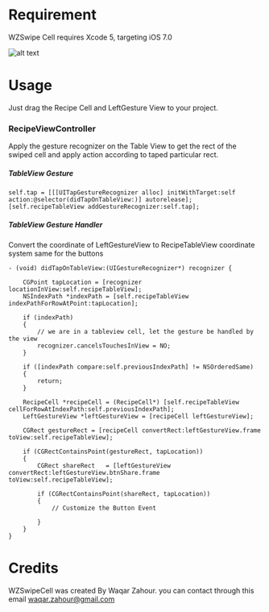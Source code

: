 # Requirement
WZSwipe Cell requires Xcode 5, targeting iOS 7.0  

![alt text](../WZSwipeCell/ScreenShot.PNG "Screen Shot")

# Usage

Just drag the Recipe Cell and LeftGesture View to your project.

### RecipeViewController

Apply the gesture recognizer on the Table View to get the rect of the swiped cell and apply action according to taped particular rect.

##### TableView Gesture

	self.tap = [[[UITapGestureRecognizer alloc] initWithTarget:self action:@selector(didTapOnTableView:)] autorelease];
    [self.recipeTableView addGestureRecognizer:self.tap];

##### TableView Gesture Handler

Convert  the coordinate of LeftGestureView to RecipeTableView coordinate system same for the buttons
	
	- (void) didTapOnTableView:(UIGestureRecognizer*) recognizer {
    
	    CGPoint tapLocation = [recognizer locationInView:self.recipeTableView];
	    NSIndexPath *indexPath = [self.recipeTableView indexPathForRowAtPoint:tapLocation];
	    
	    if (indexPath)
	    {
	        // we are in a tableview cell, let the gesture be handled by the view
	        recognizer.cancelsTouchesInView = NO;
	    }
	    
	    if ([indexPath compare:self.previousIndexPath] != NSOrderedSame)
	    {
	        return;
	    }
	    
	    RecipeCell *recipeCell = (RecipeCell*) [self.recipeTableView cellForRowAtIndexPath:self.previousIndexPath];
	    LeftGestureView *leftGestureView = [recipeCell leftGestureView];
	    
	    CGRect gestureRect = [recipeCell convertRect:leftGestureView.frame toView:self.recipeTableView];
	
	    if (CGRectContainsPoint(gestureRect, tapLocation))
	    {
	        CGRect shareRect   = [leftGestureView convertRect:leftGestureView.btnShare.frame toView:self.recipeTableView];
	        
	        if (CGRectContainsPoint(shareRect, tapLocation))
	        {
	            // Customize the Button Event
	           
	        }
	    }
    }
# Credits

WZSwipeCell was created By Waqar Zahour. you can contact through this email waqar.zahour@gmail.com


